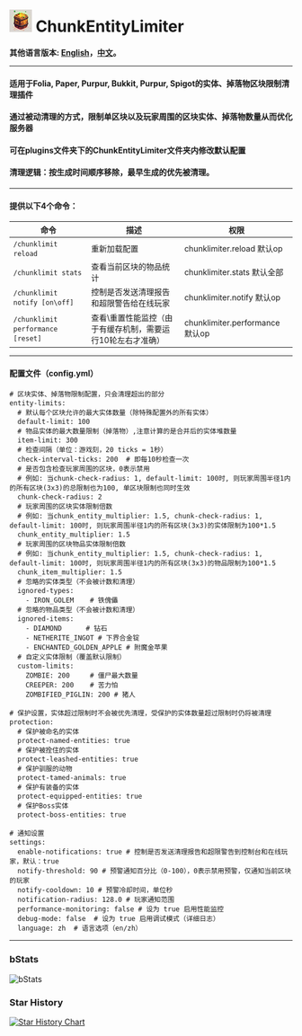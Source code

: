 # ![logo](https://github.com/intellectmind/ChunkEntityLimiter/blob/main/icon_40.png) ChunkEntityLimiter

**其他语言版本: [English](README.md)，[中文](README_zh.md)。**

----------------------------------------------------------------------------------------------------------

#### 适用于Folia, Paper, Purpur, Bukkit, Purpur, Spigot的实体、掉落物区块限制清理插件

#### 通过被动清理的方式，限制单区块以及玩家周围的区块实体、掉落物数量从而优化服务器

#### 可在plugins文件夹下的ChunkEntityLimiter文件夹内修改默认配置

#### 清理逻辑：按生成时间顺序移除，最早生成的优先被清理。

----------------------------------------------------------------------------------------------------------

#### 提供以下4个命令：

| 命令                     | 描述                                         | 权限                             |
|--------------------------|--------------------------------------------|----------------------------------|
| ```/chunklimit reload```       | 重新加载配置                               | chunklimiter.reload 默认op       |
| ```/chunklimit stats```        | 查看当前区块的物品统计                     | chunklimiter.stats 默认全部      |
| ```/chunklimit notify [on\off]``` | 控制是否发送清理报告和超限警告给在线玩家 | chunklimiter.notify 默认op       |
| ```/chunklimit performance [reset]``` | 查看\重置性能监控（由于有缓存机制，需要运行10轮左右才准确） | chunklimiter.performance 默认op       |

----------------------------------------------------------------------------------------------------------

#### 配置文件（config.yml）

```
# 区块实体、掉落物限制配置，只会清理超出的部分
entity-limits:
  # 默认每个区块允许的最大实体数量（除特殊配置外的所有实体）
  default-limit: 100
  # 物品实体的最大数量限制（掉落物）,注意计算的是合并后的实体堆数量
  item-limit: 300
  # 检查间隔（单位：游戏刻，20 ticks = 1秒）
  check-interval-ticks: 200  # 即每10秒检查一次
  # 是否包含检查玩家周围的区块，0表示禁用
  # 例如: 当chunk-check-radius: 1, default-limit: 100时, 则玩家周围半径1内的所有区块(3x3)的总限制也为100, 单区块限制也同时生效
  chunk-check-radius: 2
  # 玩家周围的区块实体限制倍数
  # 例如: 当chunk_entity_multiplier: 1.5, chunk-check-radius: 1, default-limit: 100时, 则玩家周围半径1内的所有区块(3x3)的实体限制为100*1.5
  chunk_entity_multiplier: 1.5
  # 玩家周围的区块物品实体限制倍数
  # 例如: 当chunk_entity_multiplier: 1.5, chunk-check-radius: 1, default-limit: 100时, 则玩家周围半径1内的所有区块(3x3)的物品限制为100*1.5
  chunk_item_multiplier: 1.5
  # 忽略的实体类型（不会被计数和清理）
  ignored-types:
    - IRON_GOLEM    # 铁傀儡
  # 忽略的物品类型（不会被计数和清理）
  ignored-items:
    - DIAMOND      # 钻石
    - NETHERITE_INGOT # 下界合金锭
    - ENCHANTED_GOLDEN_APPLE # 附魔金苹果
  # 自定义实体限制（覆盖默认限制）
  custom-limits:
    ZOMBIE: 200     # 僵尸最大数量
    CREEPER: 200    # 苦力怕
    ZOMBIFIED_PIGLIN: 200 # 猪人

# 保护设置，实体超过限制时不会被优先清理，受保护的实体数量超过限制时仍将被清理
protection:
  # 保护被命名的实体
  protect-named-entities: true
  # 保护被拴住的实体
  protect-leashed-entities: true
  # 保护驯服的动物
  protect-tamed-animals: true
  # 保护有装备的实体
  protect-equipped-entities: true
  # 保护Boss实体
  protect-boss-entities: true

# 通知设置
settings:
  enable-notifications: true # 控制是否发送清理报告和超限警告到控制台和在线玩家，默认：true
  notify-threshold: 90 # 预警通知百分比（0-100），0表示禁用预警，仅通知当前区块的玩家
  notify-cooldown: 10 # 预警冷却时间，单位秒
  notification-radius: 128.0 # 玩家通知范围
  performance-monitoring: false # 设为 true 启用性能监控
  debug-mode: false  # 设为 true 启用调试模式（详细日志）
  language: zh  # 语言选项（en/zh）
```

----------------------------------------------------------------------------------------------------------

### bStats
![bStats](https://bstats.org/signatures/bukkit/ChunkEntityLimiter.svg)

### Star History
[![Star History Chart](https://api.star-history.com/svg?repos=intellectmind/ChunkEntityLimiter&type=Date)](https://star-history.com/#intellectmind/ChunkEntityLimiter&Date)
